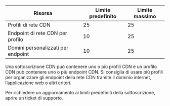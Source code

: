 
| Risorsa | Limite predefinito | Limite massimo | 
| --- | --- | --- |
| Profili di rete CDN |25 |25 |
| Endpoint di rete CDN per profilo |10 |25 |
| Domini personalizzati per endpoint |10 |25 |

Una sottoscrizione CDN può contenere uno o più profili CDN e un profilo CDN può contenere uno o più endpoint CDN. Si consiglia di usare più profili per organizzare gli endpoint della rete CDN tramite il dominio internet, l’applicazione web o altri criteri. 

Per richiedere un aggiornamento ai limiti predefiniti della sottoscrizione, aprire un ticket di supporto. 

